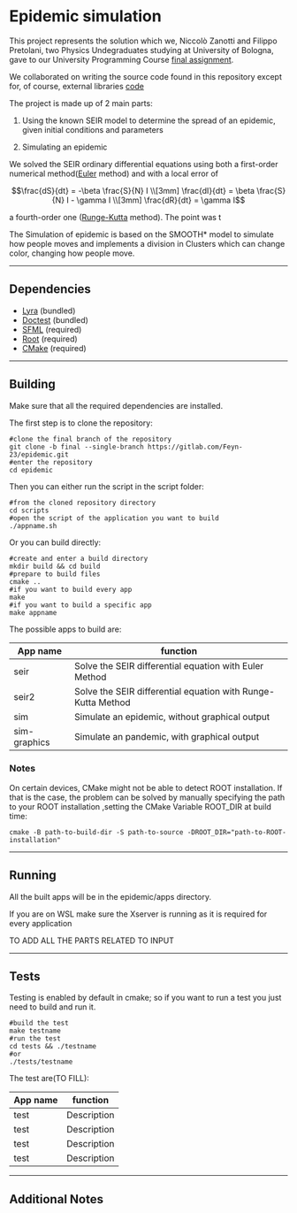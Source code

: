 # Epidemic simulation
This project represents the solution which we, Niccolò Zanotti and Filippo Pretolani, two Physics Undegraduates studying at
University of Bologna, gave to our University Programming Course [final assignment][assignment].
<!-- put relative path to extern -->
We collaborated on writing the source code found in this repository except for, of course, external libraries [code](##Building)

The project is made up of 2 main parts:

1. Using the known SEIR model to determine the spread of an epidemic, given initial conditions and
   parameters

2. Simulating an epidemic

We solved the SEIR ordinary differential equations using both a first-order numerical method([Euler][euler] method) and
with a local error of

```math
\frac{dS}{dt} = -\beta \frac{S}{N} I \\[3mm]
\frac{dI}{dt} = \beta \frac{S}{N} I - \gamma I \\[3mm]
\frac{dR}{dt} = \gamma I
```

a fourth-order one ([Runge-Kutta][rk4] method).
The point was t

The Simulation of epidemic is based on the SMOOTH* model to simulate how people moves
and implements a division in Clusters which can change color, changing how people move.

--------------------------------------------------------------------------------
## Dependencies
- [Lyra](https://github.com/bfgroup/Lyra) (bundled)
- [Doctest](https://github.com/onqtam/doctest) (bundled)
- [SFML](http://www.sfml-dev.org/) (required)
- [Root](https://root.cern) (required)
- [CMake](https://cmake.org/) (required)

--------------------------------------------------------------------------------
## Building
Make sure that all the required dependencies are installed.

The first step is to clone the repository:
```shell
#clone the final branch of the repository
git clone -b final --single-branch https://gitlab.com/Feyn-23/epidemic.git 
#enter the repository
cd epidemic
```
Then you can either run the script in the script folder:
```shell
#from the cloned repository directory
cd scripts
#open the script of the application you want to build
./appname.sh
```
Or you can build directly:
```shell
#create and enter a build directory
mkdir build && cd build
#prepare to build files
cmake ..
#if you want to build every app
make
#if you want to build a specific app
make appname
```
The possible apps to build are:

| App name     | function                                                     |
| ------------ | ------------------------------------------------------------ |
| seir         | Solve the SEIR differential equation with Euler Method       |
| seir2        | Solve the SEIR differential equation with Runge-Kutta Method |
| sim          | Simulate an epidemic, without graphical output               |
| sim-graphics | Simulate an pandemic, with graphical output                  |

### Notes
On certain devices, CMake might not be able to detect ROOT installation. If that is the case, the problem can be solved by manually specifying the
path to your ROOT installation ,setting the CMake Variable ROOT_DIR at build time:
```shell
cmake -B path-to-build-dir -S path-to-source -DROOT_DIR="path-to-ROOT-installation"
```

--------------------------------------------------------------------------------
## Running
All the built apps will be in the epidemic/apps directory.

If you are on WSL make sure the Xserver is running as it is required for every application

TO ADD ALL THE PARTS RELATED TO INPUT

--------------------------------------------------------------------------------

## Tests
Testing is enabled by default in cmake; so if you want to run a test you just need to build and run it.
```shell
#build the test
make testname
#run the test
cd tests && ./testname
#or
./tests/testname
```
The test are(TO FILL):

| App name     | function    |
| ------------ | ----------- |
| test         | Description |
| test         | Description |
| test         | Description |
| test         | Description | 



--------------------------------------------------------------------------------
## Additional Notes

[euler]:https://en.wikipedia.org/wiki/Euler_method#Using_step_size_equal_to_1_(h_=_1)
[rk4]:https://en.wikipedia.org/wiki/Runge–Kutta_methods
[assignment]:https://baltig.infn.it/giaco/pf2020/-/blob/master/progetto/progetto.md

